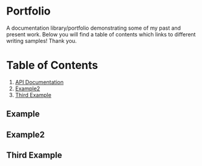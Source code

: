 # Portfolio
A documentation library/portfolio demonstrating some of my past and present work. Below you will find a table of contents which links to different writing samples! Thank you.

# Table of Contents
1. [API Documentation](wyndham-book-api-doc.md)
2. [Example2](#example2)
3. [Third Example](#third-example)


## Example
## Example2
## Third Example
